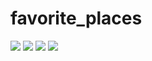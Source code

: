 # favorite_places
 <img src="/readMe/places_list.png"/>
 <img src="/readMe/place_detal.png"/>
 <img src="/readMe/pick_a_loction.png"/>
 <img src="/readMe/add_new_place.png"/>

